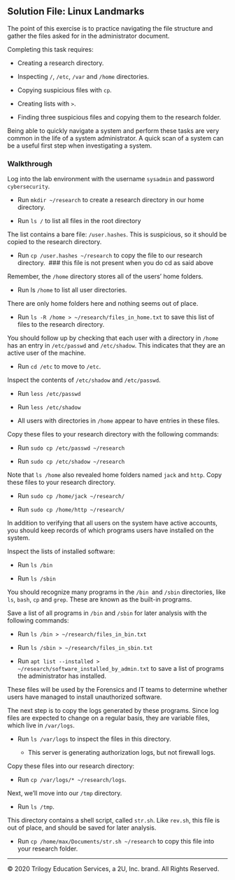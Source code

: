 ## Solution File: Linux Landmarks

The point of this exercise is to practice navigating the file structure and gather the files asked for in the administrator document.

Completing this task requires:

- Creating a research directory.

- Inspecting `/`, `/etc`, `/var` and `/home` directories.

- Copying suspicious files with `cp`.

- Creating lists with `>`.

- Finding three suspicious files and copying them to the research folder.

Being able to quickly navigate a system and perform these tasks are very common in the life of a system administrator. A quick scan of a system can be a useful first step when investigating a system.

### Walkthrough

Log into the lab environment with the username `sysadmin` and password `cybersecurity`.

- Run `mkdir ~/research` to create a research directory in our home directory. 

- Run `ls /` to list all files in the root directory

The list contains a bare file: `/user.hashes`. This is suspicious, so it should be copied to the research directory.

- Run `cp /user.hashes ~/research` to copy the file to our research directory.  ### this file is not present when you do cd as said above

Remember, the `/home` directory stores all of the users’ home folders.

- Run ls `/home` to list all user directories.

There are only home folders here and nothing seems out of place.

- Run `ls -R /home > ~/research/files_in_home.txt` to save this list of files to the research directory.

You should follow up by checking that each user with a directory in `/home` has an entry in `/etc/passwd` and `/etc/shadow`. This indicates that they are an active user of the machine.

- Run `cd /etc` to move to `/etc`.

Inspect the contents of `/etc/shadow` and `/etc/passwd`.

- Run `less /etc/passwd`

- Run `less /etc/shadow`

- All users with directories in `/home` appear to have entries in these files.

Copy these files to your research directory with the following commands:

- Run `sudo cp /etc/passwd ~/research`

- Run `sudo cp /etc/shadow ~/research`

Note that `ls /home` also revealed home folders named `jack` and `http`. Copy these files to your research directory.

- Run `sudo cp /home/jack ~/research/`

- Run `sudo cp /home/http ~/research/`

In addition to verifying that all users on the system have active accounts, you should keep records of which programs users have installed on the system.

Inspect the lists of installed software:

- Run `ls /bin`

- Run `ls /sbin`

You should recognize many programs in the `/bin `and `/sbin` directories, like `ls`, `bash`, `cp` and `grep`. These are known as the built-in programs.

Save a list of all programs in `/bin` and `/sbin` for later analysis with the following commands:

- Run `ls /bin > ~/research/files_in_bin.txt`

- Run `ls /sbin > ~/research/files_in_sbin.txt`

- Run `apt list --installed > ~/research/software_installed_by_admin.txt` to save a list of programs the administrator has installed.

These files will be used by the Forensics and IT teams to determine whether users have managed to install unauthorized software.

The next step is to copy the logs generated by these programs. Since log files are expected to change on a regular basis, they are variable files, which live in `/var/logs`.

- Run `ls /var/logs` to inspect the files in this directory.

    - This server is generating authorization logs, but not firewall logs.

Copy these files into our research directory:

- Run `cp /var/logs/* ~/research/logs`.

Next, we’ll move into our `/tmp` directory. 

- Run `ls /tmp`.

This directory contains a shell script, called `str.sh`. Like `rev.sh`, this file is out of place, and should be saved for later analysis.

- Run `cp /home/max/Documents/str.sh ~/research` to copy this file into your research folder.


-------

© 2020 Trilogy Education Services, a 2U, Inc. brand. All Rights Reserved.


